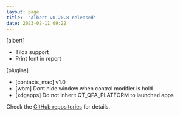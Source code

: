 ```yaml
---
layout: page
title:  "Albert v0.20.8 released"
date: 2023-02-11 09:22
---
```


[albert]
* Tilda support
* Print font in report

[plugins]
* [contacts_mac] v1.0
* [wbm] Dont hide window when control modifier is hold
* [xdgapps] Do not inherit QT_QPA_PLATFORM to launched apps

Check the [GitHub repositories](https://github.com/albertlauncher/albert/commits/v0.20.8) for details.
